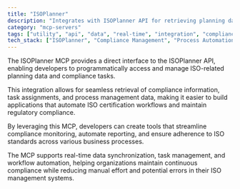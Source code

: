 ```yaml
---
title: "ISOPlanner"
description: "Integrates with ISOPlanner API for retrieving planning data and managing ISO compliance tasks within process workflows."
category: "mcp-servers"
tags: ["utility", "api", "data", "real-time", "integration", "compliance", "automation", "ISO standards"]
tech_stack: ["ISOPlanner", "Compliance Management", "Process Automation", "REST APIs", "Workflow Management", "Data Synchronization", "Task Management"]
---
```


The ISOPlanner MCP provides a direct interface to the ISOPlanner API, enabling developers to programmatically access and manage ISO-related planning data and compliance tasks. 

This integration allows for seamless retrieval of compliance information, task assignments, and process management data, making it easier to build applications that automate ISO certification workflows and maintain regulatory compliance.

By leveraging this MCP, developers can create tools that streamline compliance monitoring, automate reporting, and ensure adherence to ISO standards across various business processes. 

The MCP supports real-time data synchronization, task management, and workflow automation, helping organizations maintain continuous compliance while reducing manual effort and potential errors in their ISO management systems.
